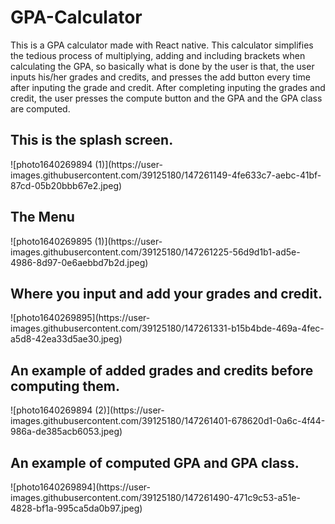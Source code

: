 # GPA-Calculator
This is a GPA calculator made with React native. This calculator simplifies the tedious process of multiplying, adding and including brackets when calculating the GPA, so basically what is done by the user is that, the user inputs his/her grades and credits, and presses the add button every time after inputing the grade and credit. After completing inputing the grades and credit, the user presses the compute button and the GPA and the GPA class are computed.  
<h2>This is the splash screen.</h2>
![photo1640269894 (1)](https://user-images.githubusercontent.com/39125180/147261149-4fe633c7-aebc-41bf-87cd-05b20bbb67e2.jpeg)

<h2>The Menu</h2>
![photo1640269895 (1)](https://user-images.githubusercontent.com/39125180/147261225-56d9d1b1-ad5e-4986-8d97-0e6aebbd7b2d.jpeg)

<h2>Where you input and add your grades and credit.</h2>
![photo1640269895](https://user-images.githubusercontent.com/39125180/147261331-b15b4bde-469a-4fec-a5d8-42ea33d5ae30.jpeg)

<h2>An example of added grades and credits before computing them.</h2>
![photo1640269894 (2)](https://user-images.githubusercontent.com/39125180/147261401-678620d1-0a6c-4f44-986a-de385acb6053.jpeg)

<h2>An example of computed GPA and GPA class.</h2>
![photo1640269894](https://user-images.githubusercontent.com/39125180/147261490-471c9c53-a51e-4828-bf1a-995ca5da0b97.jpeg)
